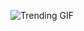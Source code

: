 ![Trending GIF](https://media3.giphy.com/media/v1.Y2lkPThiYjIxNzcyNzRrcDN1ejhkZ21qcWlyeXRtcDQxaTBvdGVid21uYzZsbWU2ZzlwbCZlcD12MV9naWZzX3NlYXJjaCZjdD1n/2jMtpIi8mhE8ctiMtK/giphy.gif)
